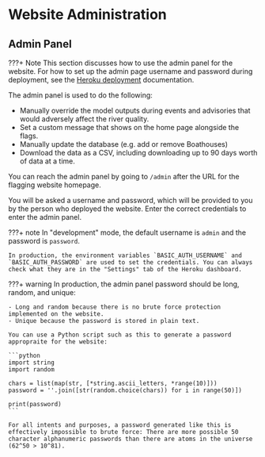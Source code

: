 # Website Administration

## Admin Panel

???+ Note
    This section discusses how to use the admin panel for the website. For how to set up the admin page username and password during deployment, see the [Heroku deployment](../cloud/heroku_deployment) documentation.

The admin panel is used to do the following:

- Manually override the model outputs during events and advisories that would adversely affect the river quality.
- Set a custom message that shows on the home page alongside the flags.
- Manually update the database (e.g. add or remove Boathouses)
- Download the data as a CSV, including downloading up to 90 days worth of data at a time.

You can reach the admin panel by going to `/admin` after the URL for the flagging website homepage.

You will be asked a username and password, which will be provided to you by the person who deployed the website. Enter the correct credentials to enter the admin panel.

???+ note
    In "development" mode, the default username is `admin` and the password is `password`.

    In production, the environment variables `BASIC_AUTH_USERNAME` and `BASIC_AUTH_PASSWORD` are used to set the credentials. You can always check what they are in the "Settings" tab of the Heroku dashboard.

???+ warning
    In production, the admin panel password should be long, random, and unique:

    - Long and random because there is no brute force protection implemented on the website.
    - Unique because the password is stored in plain text.

    You can use a Python script such as this to generate a password appropraite for the website:

    ```python
    import string
    import random

    chars = list(map(str, [*string.ascii_letters, *range(10)]))
    password = ''.join([str(random.choice(chars)) for i in range(50)])

    print(password)
    ```

    For all intents and purposes, a password generated like this is effectively impossible to brute force: There are more possible 50 character alphanumeric passwords than there are atoms in the universe (62^50 > 10^81).
